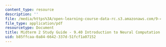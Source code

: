 ```yaml
---
content_type: resource
description: ''
file: /media/https%3A/open-learning-course-data-rc.s3.amazonaws.com/9-40-introduction-to-neural-computation-spring-2018/b85ffcaa0a846642337d51fcf1a07152_MIT9_40S18_Midterm2_StudyGuide.pdf
file_type: application/pdf
resourcetype: Document
title: Midterm 2 Study Guide - 9.40 Introduction to Neural Computation
uid: b85ffcaa-0a84-6642-337d-51fcf1a07152
---
```

